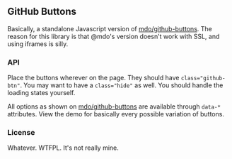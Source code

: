 ## GitHub Buttons

Basically, a standalone Javascript version of [mdo/github-buttons](https://github.com/mdo/github-buttons). The reason for this library is that @mdo's version doesn't work with SSL, and using iframes is silly.

### API

Place the buttons wherever on the page. They should have `class="github-btn"`. You may want to have a `class="hide"` as well. You should handle the loading states yourself.

All options as shown on [mdo/github-buttons](https://github.com/mdo/github-buttons) are available through `data-*` attributes. View the demo for basically every possible variation of buttons.

### License

Whatever. WTFPL. It's not really mine.